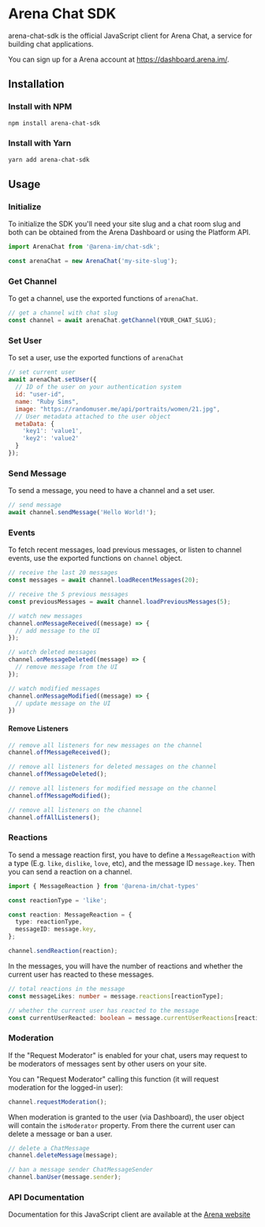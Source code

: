 # Arena Chat SDK

arena-chat-sdk is the official JavaScript client for Arena Chat, a service for building chat applications.

You can sign up for a Arena account at https://dashboard.arena.im/.

## Installation

### Install with NPM

```bash
npm install arena-chat-sdk
```

### Install with Yarn

```bash
yarn add arena-chat-sdk
```

## Usage

### Initialize

To initialize the SDK you'll need your site slug and a chat room slug and both can be obtained from the Arena Dashboard or using the Platform API.

```javascript
import ArenaChat from '@arena-im/chat-sdk';

const arenaChat = new ArenaChat('my-site-slug');
```

### Get Channel

To get a channel, use the exported functions of `arenaChat`.

```javascript
// get a channel with chat slug
const channel = await arenaChat.getChannel(YOUR_CHAT_SLUG);
```

### Set User

To set a user, use the exported functions of `arenaChat`

```javascript
// set current user
await arenaChat.setUser({
  // ID of the user on your authentication system
  id: "user-id",
  name: "Ruby Sims",
  image: "https://randomuser.me/api/portraits/women/21.jpg",
  // User metadata attached to the user object
  metaData: {
    'key1': 'value1',
    'key2': 'value2'
  }
});
```

### Send Message

To send a message, you need to have a channel and a set user.

```javascript
// send message
await channel.sendMessage('Hello World!');
```

### Events

To fetch recent messages, load previous messages, or listen to channel events, use the exported functions on `channel` object.

```javascript
// receive the last 20 messages
const messages = await channel.loadRecentMessages(20);

// receive the 5 previous messages
const previousMessages = await channel.loadPreviousMessages(5);

// watch new messages
channel.onMessageReceived((message) => {
  // add message to the UI
});

// watch deleted messages
channel.onMessageDeleted((message) => {
  // remove message from the UI
});

// watch modified messages
channel.onMessageModified((message) => {
  // update message on the UI
})
```

#### Remove Listeners

```javascript
// remove all listeners for new messages on the channel
channel.offMessageReceived();

// remove all listeners for deleted messages on the channel
channel.offMessageDeleted();

// remove all listeners for modified message on the channel
channel.offMessageModified();

// remove all listeners on the channel
channel.offAllListeners();
```

### Reactions

To send a message reaction first, you have to define a `MessageReaction` with a type (E.g. `like`, `dislike`, `love`, etc), and the message ID `message.key`. Then you can send a reaction on a channel.
```typescript
import { MessageReaction } from '@arena-im/chat-types'

const reactionType = 'like';

const reaction: MessageReaction = {
  type: reactionType,
  messageID: message.key,
};

channel.sendReaction(reaction);
```

In the messages, you will have the number of reactions and whether the current user has reacted to these messages.
```typescript
// total reactions in the message
const messageLikes: number = message.reactions[reactionType];

// whether the current user has reacted to the message
const currentUserReacted: boolean = message.currentUserReactions[reactionType]
```

### Moderation

If the "Request Moderator" is enabled for your chat, users may request to be moderators of messages sent by other users on your site.

You can "Request Moderator" calling this function (it will request moderation for the logged-in user):
```typescript
channel.requestModeration();
```

When moderation is granted to the user (via Dashboard), the user object will contain the `isModerator` property. From there the current user can delete a message or ban a user.

```typescript
// delete a ChatMessage
channel.deleteMessage(message);

// ban a message sender ChatMessageSender
channel.banUser(message.sender);
```

### API Documentation

Documentation for this JavaScript client are available at the [Arena website](https://arena.im)
